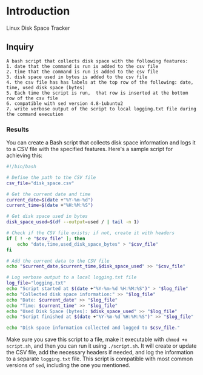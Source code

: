 # Introduction

Linux Disk Space Tracker

## Inquiry

```
A bash script that collects disk space with the following features:
1. date that the command is run is added to the csv file
2. time that the command is run is added to the csv file
3. disk space used in bytes is added to the csv file
4. the csv file has has labels at the top row of the following: date, time, used disk space (bytes)
5. Each time the script is run,  that row is inserted at the bottom row of the csv file
6. compatible with sed version 4.8-1ubuntu2
7. write verbose output of the script to local logging.txt file during the command execution

```

### Results

You can create a Bash script that collects disk space information and logs it to a CSV file with the specified features. Here's a sample script for achieving this:

```bash
#!/bin/bash

# Define the path to the CSV file
csv_file="disk_space.csv"

# Get the current date and time
current_date=$(date +"%Y-%m-%d")
current_time=$(date +"%H:%M:%S")

# Get disk space used in bytes
disk_space_used=$(df --output=used / | tail -n 1)

# Check if the CSV file exists; if not, create it with headers
if [ ! -e "$csv_file" ]; then
    echo "date,time,used_disk_space_bytes" > "$csv_file"
fi

# Add the current data to the CSV file
echo "$current_date,$current_time,$disk_space_used" >> "$csv_file"

# Log verbose output to a local logging.txt file
log_file="logging.txt"
echo "Script started at $(date +"%Y-%m-%d %H:%M:%S")" > "$log_file"
echo "Collected disk space information:" >> "$log_file"
echo "Date: $current_date" >> "$log_file"
echo "Time: $current_time" >> "$log_file"
echo "Used Disk Space (bytes): $disk_space_used" >> "$log_file"
echo "Script finished at $(date +"%Y-%m-%d %H:%M:%S")" >> "$log_file"

echo "Disk space information collected and logged to $csv_file."
```

Make sure you save this script to a file, make it executable with `chmod +x script.sh`, and then you can run it using `./script.sh`. It will create or update the CSV file, add the necessary headers if needed, and log the information to a separate `logging.txt` file. This script is compatible with most common versions of `sed`, including the one you mentioned.